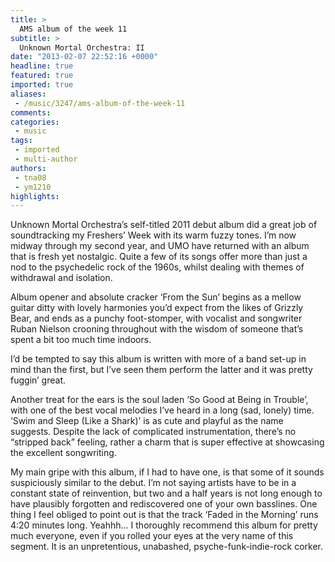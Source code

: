 ```yaml
---
title: >
  AMS album of the week 11
subtitle: >
  Unknown Mortal Orchestra: II
date: "2013-02-07 22:52:16 +0000"
headline: true
featured: true
imported: true
aliases:
 - /music/3247/ams-album-of-the-week-11
comments:
categories:
 - music
tags:
 - imported
 - multi-author
authors:
 - tna08
 - ym1210
highlights:
---
```


Unknown Mortal Orchestra’s self-titled 2011 debut album did a great job of soundtracking my Freshers’ Week with its warm fuzzy tones. I’m now midway through my second year, and UMO have returned with an album that is fresh yet nostalgic. Quite a few of its songs offer more than just a nod to the psychedelic rock of the 1960s, whilst dealing with themes of withdrawal and isolation.

Album opener and absolute cracker ‘From the Sun’ begins as a mellow guitar ditty with lovely harmonies you’d expect from the likes of Grizzly Bear, and ends as a punchy foot-stomper, with vocalist and songwriter Ruban Nielson crooning throughout with the wisdom of someone that’s spent a bit too much time indoors.

I’d be tempted to say this album is written with more of a band set-up in mind than the first, but I’ve seen them perform the latter and it was pretty fuggin’ great.

Another treat for the ears is the soul laden ‘So Good at Being in Trouble’, with one of the best vocal melodies I’ve heard in a long (sad, lonely) time. ‘Swim and Sleep (Like a Shark)’ is as cute and playful as the name suggests. Despite the lack of complicated instrumentation, there’s no “stripped back” feeling, rather a charm that is super effective at showcasing the excellent songwriting.

My main gripe with this album, if I had to have one, is that some of it sounds suspiciously similar to the debut. I’m not saying artists have to be in a constant state of reinvention, but two and a half years is not long enough to have plausibly forgotten and rediscovered one of your own basslines. One thing I feel obliged to point out is that the track ‘Faded in the Morning’ runs 4:20 minutes long. Yeahhh…
 I thoroughly recommend this album for pretty much everyone, even if you rolled your eyes at the very name of this segment. It is an unpretentious, unabashed, psyche-funk-indie-rock corker.
